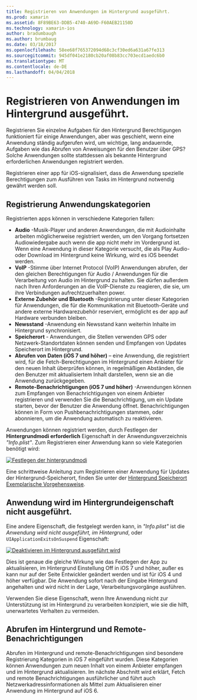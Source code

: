 ```yaml
---
title: Registrieren von Anwendungen im Hintergrund ausgeführt.
ms.prod: xamarin
ms.assetid: 8F89BE63-DDB5-4740-A69D-F60AEB21150D
ms.technology: xamarin-ios
author: bradumbaugh
ms.author: brumbaug
ms.date: 03/18/2017
ms.openlocfilehash: 58ee68f765372094d68c3cf30ed6a631a67fe313
ms.sourcegitcommit: 945df041e2180cb20af08b83cc703ecd1aedc6b0
ms.translationtype: MT
ms.contentlocale: de-DE
ms.lasthandoff: 04/04/2018
---
```

# <a name="registering-applications-to-run-in-the-background"></a>Registrieren von Anwendungen im Hintergrund ausgeführt.

Registrieren Sie einzelne Aufgaben für den Hintergrund Berechtigungen funktioniert für einige Anwendungen, aber was geschieht, wenn eine Anwendung ständig aufgerufen wird, um wichtige, lang andauernde, Aufgaben wie das Abrufen von Anweisungen für den Benutzer über GPS? Solche Anwendungen sollte stattdessen als bekannte Hintergrund erforderlichen Anwendungen registriert werden.

Registrieren einer app für iOS-signalisiert, dass die Anwendung spezielle Berechtigungen zum Ausführen von Tasks im Hintergrund notwendig gewährt werden soll.

## <a name="application-registration-categories"></a>Registrierung Anwendungskategorien

Registrierten apps können in verschiedene Kategorien fallen:

-  **Audio** -Musik-Player und anderen Anwendungen, die mit Audioinhalte arbeiten möglicherweise registriert werden, um den Vorgang fortsetzen Audiowiedergabe auch wenn die app nicht mehr im Vordergrund ist. Wenn eine Anwendung in dieser Kategorie versucht, die als Play Audio- oder Download im Hintergrund keine Wirkung, wird es iOS beendet werden.
-  **VoIP** -Stimme über Internet Protocol (VoIP) Anwendungen abrufen, der den gleichen Berechtigungen für Audio / Anwendungen für die Verarbeitung von Audio im Hintergrund zu halten. Sie dürfen außerdem nach Ihren Anforderungen an die VoIP-Dienste zu reagieren, die sie, um ihre Verbindungen aufrechtzuerhalten power.
-  **Externe Zubehör und Bluetooth** -Registrierung unter dieser Kategorien für Anwendungen, die für die Kommunikation mit Bluetooth-Geräte und andere externe Hardwarezubehör reserviert, ermöglicht es der app auf Hardware verbunden bleiben.
-  **Newsstand** -Anwendung ein Newsstand kann weiterhin Inhalte im Hintergrund synchronisiert.
-  **Speicherort** - Anwendungen, die Stellen verwenden GPS oder Netzwerk-Standortdaten können senden und Empfangen von Updates Speicherort im Hintergrund.
-  **Abrufen von Daten (iOS 7 und höher)** – eine Anwendung, die registriert wird, für die Fetch-Berechtigungen im Hintergrund einen Anbieter für den neuen Inhalt überprüfen können, in regelmäßigen Abständen, die den Benutzer mit aktualisiertem Inhalt darstellen, wenn sie an die Anwendung zurückgegeben.
-  **Remote-Benachrichtigungen (iOS 7 und höher)** -Anwendungen können zum Empfangen von Benachrichtigungen von einem Anbieter registrieren und verwenden Sie die Benachrichtigung, um ein Update starten, bevor der Benutzer die Anwendung öffnet. Benachrichtigungen können in Form von Pushbenachrichtigungen stammen, oder abonnieren, um die Anwendung automatisch zu reaktivieren.


Anwendungen können registriert werden, durch Festlegen der **Hintergrundmodi erforderlich** Eigenschaft in der Anwendungsverzeichnis *"Info.plist"*. Zum Registrieren einer Anwendung kann so viele Kategorien benötigt wird:

 [![](registering-applications-to-run-in-background-images/bgmodes.png "Festlegen der hintergrundmodi")](registering-applications-to-run-in-background-images/bgmodes.png#lightbox)

Eine schrittweise Anleitung zum Registrieren einer Anwendung für Updates der Hintergrund-Speicherort, finden Sie unter der [Hintergrund Speicherort Exemplarische Vorgehensweise](~/ios/app-fundamentals/backgrounding/ios-backgrounding-walkthroughs/location-walkthrough.md).

## <a name="application-does-not-run-in-background-property"></a>Anwendung wird im Hintergrundeigenschaft nicht ausgeführt.

Eine andere Eigenschaft, die festgelegt werden kann, in *"Info.plist"* ist die *Anwendung wird nicht ausgeführt, im Hintergrund*, oder `UIApplicationExitsOnSuspend` Eigenschaft:

 [![](registering-applications-to-run-in-background-images/plist.png "Deaktivieren im Hintergrund ausgeführt wird")](registering-applications-to-run-in-background-images/plist.png#lightbox)

Dies ist genaue die gleiche Wirkung wie das Festlegen der App zu aktualisieren, im Hintergrund Einstellung Off in iOS 7 und höher, außer es kann nur auf der Seite Entwickler geändert werden und ist für iOS 4 und höher verfügbar. Die Anwendung sofort nach der Eingabe Hintergrund angehalten und wird nicht in der Lage, Verarbeitungsvorgänge ausführen.

Verwenden Sie diese Eigenschaft, wenn Ihre Anwendung nicht zur Unterstützung ist im Hintergrund zu verarbeiten konzipiert, wie sie die hilft, unerwartetes Verhalten zu vermeiden.

## <a name="background-fetch-and-remote-notifications"></a>Abrufen im Hintergrund und Remote-Benachrichtigungen

Abrufen im Hintergrund und remote-Benachrichtigungen sind besondere Registrierung Kategorien in iOS 7 eingeführt wurden. Diese Kategorien können Anwendungen zum neuen Inhalt von einem Anbieter empfangen und im Hintergrund aktualisieren. Im nächste Abschnitt wird erklärt, Fetch und remote Benachrichtigungen ausführlicher und führt auch Netzwerkadressinformationen als Mittel zum Aktualisieren einer Anwendung im Hintergrund auf iOS 6.
